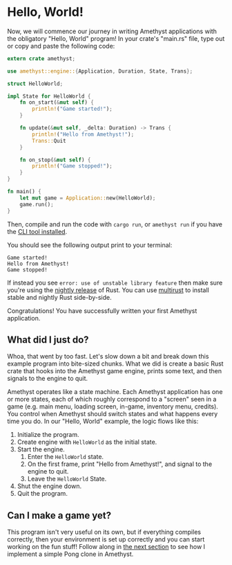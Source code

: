 # Hello, World!

Now, we will commence our journey in writing Amethyst applications with the
obligatory "Hello, World" program! In your crate's "main.rs" file, type out or
copy and paste the following code:

```rust
extern crate amethyst;

use amethyst::engine::{Application, Duration, State, Trans};

struct HelloWorld;

impl State for HelloWorld {
    fn on_start(&mut self) {
        println!("Game started!");
    }

    fn update(&mut self, _delta: Duration) -> Trans {
        println!("Hello from Amethyst!");
        Trans::Quit
    }

    fn on_stop(&mut self) {
        println!("Game stopped!");
    }
}

fn main() {
    let mut game = Application::new(HelloWorld);
    game.run();
}
```

Then, compile and run the code with `cargo run`, or `amethyst run` if you
have the [CLI tool installed][ct].

[ct]: ./getting_started/automatic_setup.html

You should see the following output print to your terminal:

```
Game started!
Hello from Amethyst!
Game stopped!
```

If instead you see `error: use of unstable library feature` then make sure
you're using the [nightly release][nr] of Rust. You can use [multirust][mr] to
install stable and nightly Rust side-by-side. 

[nr]: https://doc.rust-lang.org/book/release-channels.html
[mr]: https://github.com/brson/multirust

Congratulations! You have successfully written your first Amethyst application.

## What did I just do?

Whoa, that went by too fast. Let's slow down a bit and break down this example
program into bite-sized chunks. What we did is create a basic Rust crate that
hooks into the Amethyst game engine, prints some text, and then signals to the
engine to quit.

Amethyst operates like a state machine. Each Amethyst application has one or
more states, each of which roughly correspond to a "screen" seen in a game (e.g.
main menu, loading screen, in-game, inventory menu, credits). You control when
Amethyst should switch states and what happens every time you do. In our "Hello,
World" example, the logic flows like this:

1. Initialize the program.
2. Create engine with `HelloWorld` as the initial state.
3. Start the engine.
   1. Enter the `HelloWorld` state.
   2. On the first frame, print "Hello from Amethyst!", and signal to the engine
      to quit.
   3. Leave the `HelloWorld` State.
4. Shut the engine down.
5. Quit the program.

## Can I make a game yet?

This program isn't very useful on its own, but if everything compiles correctly,
then your environment is set up correctly and you can start working on the fun
stuff! Follow along in [the next section][sa] to see how I implement a simple
Pong clone in Amethyst.

[sa]: ./simple_application.html
